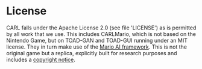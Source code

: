# License
CARL falls under the Apache License 2.0 (see file 'LICENSE') as is 
permitted by all work that we use. This includes CARLMario, which is not 
based on the Nintendo Game, but on TOAD-GAN and TOAD-GUI running under 
an MIT license. They in turn make use of the 
[Mario AI framework](https://github.com/amidos2006/Mario-AI-Framework). 
This is not the original game but a replica, explicitly built for 
research purposes and includes a [copyright notice](https://github.com/amidos2006/Mario-AI-Framework#copyrights ).